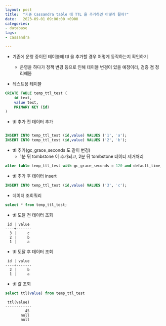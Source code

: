 ```yaml
---
layout: post
title:  "기존 Cassandra table 에 TTL 을 추가하면 어떻게 될까?"
date:   2023-09-01 09:00:00 +0900
categories:
- database
tags:
- cassandra

---
```


- 기존에 운영 중이던 테이블에 ttl 을 추가할 경우 어떻게 동작하는지 확인하기
  - 운영을 하다가 정책 변경 등으로 인해 테이블 변경이 있을 예정이라, 검증 겸 정리해봄 

- 테스트용 테이블
```sql
CREATE TABLE temp_ttl_test (
    id text,
    value text,
    PRIMARY KEY (id)
) 
```


- ttl 추가 전 데이터 추가

```sql

INSERT INTO temp_ttl_test (id,value) VALUES ('1', 'a');
INSERT INTO temp_ttl_test (id,value) VALUES ('2', 'b');

```

- ttl 추가(gc_grace_seconds 도 같이 변경)
  - 1분 뒤 tombstone 이 추가되고, 2분 뒤 tombstone 데이터 제거처리

```sql
alter table temp_ttl_test with gc_grace_seconds = 120 and default_time_to_live = 60;
```


- ttl 추가 후 데이터 insert
```sql
INSERT INTO temp_ttl_test (id,value) VALUES ('3', 'c');
```

- 데이터 조회쿼리

```sql
select * from temp_ttl_test;
```


- ttl 도달 전 데이터 조회
```
 id | value
----+-------
  3 |     c
  2 |     b
  1 |     a
```

- ttl 도달 후 데이터 조회

```
 id | value
----+-------
  2 |     b
  1 |     a
```

- ttl 값 조회
```sql
select ttl(value) from temp_ttl_test
```

```
 ttl(value)
------------
         45
       null
       null
```
